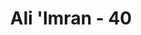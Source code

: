 ---
title: "Ali 'Imran - 40"
no: 40
arabic_no: ٤٠
ayah: قَالَ رَبِّ اَنّٰى يَكُوْنُ لِيْ غُلٰمٌ وَّقَدْ بَلَغَنِيَ الْكِبَرُ وَامْرَاَتِيْ عَاقِرٌ ۗ قَالَ كَذٰلِكَ اللّٰهُ يَفْعَلُ مَا يَشَاۤءُ
translation: "Dia (Zakaria) berkata, “Ya Tuhanku, bagaimana aku bisa mendapat anak sedang aku sudah sangat tua dan istriku pun mandul?” Dia (Allah) berfirman, “Demikianlah, Allah berbuat apa yang Dia kehendaki.”"
tafsir: "Setelah Zakaria yakin akan kebenaran kabar gembira itu, mulailah dia merasa heran terhadap kemungkinan kelahiran anak dari dirinya yang sudah tua. Meluncurlah kata-kata dari lidahnya, \"Ya Tuhan, bagaimana mungkin aku akan mendapat anak laki-laki, sedang umurku sudah tua dan istrikupun mandul\". Allah berfirman dan firman-Nya disampaikan oleh malaikat, \"Demikianlah Allah melaksanakan apa-apa yang Dia kehendaki. Apabila Allah menghendaki sesuatu, Allah mengadakan sebabnya atau Dia menjadikannya dengan tidak melalui sebab-sebab yang biasa. Tidak ada suatupun terjadi tanpa kehendak-Nya. Segala perkara terletak pada kekuasaan-Nya. Tidak patut pertanyaan tentang bagaimana caranya Allah menjadikannya, karena pikiran manusia tidak akan dapat mengetahuinya."
---